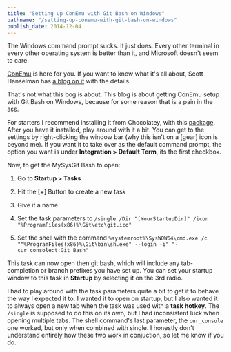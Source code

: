 ```yaml
---
title: "Setting up ConEmu with Git Bash on Windows"
pathname: "/setting-up-conemu-with-git-bash-on-windows"
publish_date: 2014-12-04
---
```


The Windows command prompt sucks. It just does. Every other terminal in every other operating system is better than it, and Microsoft doesn't seem to care.

[ConEmu](https://code.google.com/p/conemu-maximus5/) is here for you. If you want to know what it's all about, Scott Hanselman has [a blog on it](http://www.hanselman.com/blog/ConEmuTheWindowsTerminalConsolePromptWeveBeenWaitingFor.aspx) with the details.

That's not what this bog is about. This blog is about getting ConEmu setup with Git Bash on Windows, because for some reason that is a pain in the ass.

For starters I recommend installing it from Chocolatey, with this [package](https://chocolatey.org/packages/Devbox-ConEmu). After you have it installed, play around with it a bit. You can get to the settings by right-clicking the window bar (why this isn't on a [gear] icon is beyond me). If you want it to take over as the default command prompt, the option you want is under **Integration > Default Term**, its the first checkbox.

Now, to get the MySysGit Bash to open:

1. Go to **Startup > Tasks**
2. Hit the [+] Button to create a new task
3. Give it a name
4. Set the task parameters to
`/single /Dir "[YourStartupDir]" /icon "%ProgramFiles(x86)%\Git\etc\git.ico"`

5. Set the shell with the command
`%systemroot%\SysWOW64\cmd.exe /c ""%ProgramFiles(x86)%\Git\bin\sh.exe" --login -i" "-cur_console:t:Git Bash" `

This task can now open then git bash, which will include any tab-completion or branch prefixes you have set up. You can set your startup window to this task in **Startup** by selecting it on the 3rd radio.

I had to play around with the task parameters quite a bit to get it to behave the way I expected it to. I wanted it to open on startup, but I also wanted it to always open a new tab when the task was used with a **task hotkey**. The `/single` is supposed to do this on its own, but I had inconsistent luck when opening multiple tabs. The shell command's last parameter, the `cur_console` one worked, but only when combined with single. I honestly don't understand entirely how these two work in conjuction, so let me know if you do.
